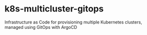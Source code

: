 # k8s-multicluster-gitops

Infrastructure as Code for provisioning multiple Kubernetes clusters, managed
using GitOps with ArgoCD
